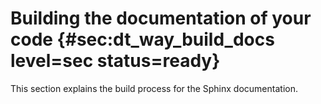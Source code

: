 # Building the documentation of your code {#sec:dt_way_build_docs level=sec status=ready}

This section explains the build process for the Sphinx documentation.




